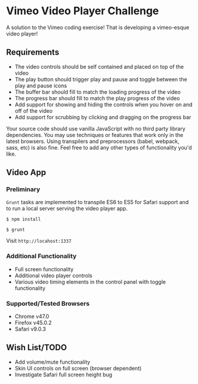 # Vimeo Video Player Challenge

A solution to the Vimeo coding exercise! That is developing a vimeo-esque video player!

## Requirements

* The video controls should be self contained and placed on top of the video
* The play button should trigger play and pause and toggle between the play and pause icons
* The buffer bar should fill to match the loading progress of the video
* The progress bar should fill to match the play progress of the video
* Add support for showing and hiding the controls when you hover on and off of the video
* Add support for scrubbing by clicking and dragging on the progress bar

Your source code should use vanilla JavaScript with no third party library dependencies. You may use techniques or features that work only in the latest browsers. Using transpilers and preprocessors (babel, webpack, sass, etc) is also fine. Feel free to add any other types of functionality you'd like.

## Video App

### Preliminary

`Grunt` tasks are implemented to transpile ES6 to ES5 for Safari support and to run a local server serving the video player app.

```shell
$ npm install
```

```shell
$ grunt
```

Visit `http://locahost:1337`

### Additional Functionality

* Full screen functionality
* Additional video player controls
* Various video timing elements in the control panel with toggle functionality

### Supported/Tested Browsers

* Chrome v47.0
* Firefox v45.0.2
* Safari v9.0.3

## Wish List/TODO

* Add volume/mute functionality
* Skin UI controls on full screen (browser dependent)
* Investigate Safari full screen height bug
